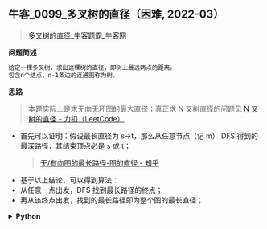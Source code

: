 ## 牛客_0099_多叉树的直径（困难, 2022-03）
<!--
{
    "tags": ["图", "DFS"],
    "source": "牛客",
    "level": "困难",
    "number": "0099",
    "name": "多叉树的直径",
    "companies": []
}
-->

> [多叉树的直径_牛客题霸_牛客网](https://www.nowcoder.com/practice/a77b4f3d84bf4a7891519ffee9376df3)

<summary><b>问题简述</b></summary>

```txt
给定一棵多叉树，求出这棵树的直径，即树上最远两点的距离。
包含n个结点，n-1条边的连通图称为树。
```

<!-- 
<details><summary><b>详细描述</b></summary>

```txt
```

</details>
-->


<!-- <div align="center"><img src="../../../_assets/xxx.png" height="300" /></div> -->

<summary><b>思路</b></summary>

> 本题实际上是求无向无环图的最大直径；真正求 N 叉树直径的问题见 [N 叉树的直径 - 力扣（LeetCode）](https://leetcode-cn.com/problems/diameter-of-n-ary-tree/)

- 首先可以证明：假设最长直径为 s->t，那么从任意节点（记 m） DFS 得到的最深路径，其结束顶点必是 s 或 t；
    > [无/有向图的最长路径-图的直径 - 知乎](https://zhuanlan.zhihu.com/p/44391252)
- 基于以上结论，可以得到算法：
- 从任意一点出发，DFS 找到最长路径的终点；
- 再从该终点出发，找到的最长路径即为整个图的最长直径；

<details><summary><b>Python</b></summary>

```python
class Solution:
    def solve(self , n: int, Tree_edge: List[Interval], Edge_value: List[int]) -> int:
        from collections import defaultdict
        
        # 利用字典构造无向图
        g = defaultdict(list)
        for i in range(n - 1):
            x, y, v = Tree_edge[i].start, Tree_edge[i].end, Edge_value[i]
            g[x].append([y, v])
            g[y].append([x, v])
        
        def dfs(x, parent, cur_dist):
            mx_id, mx_dist = x, cur_dist
            for sub, v in g[x]:
                if sub != parent:  # 排除父节点
                    i, d = dfs(sub, x, cur_dist + v)
                    if d > mx_dist:
                        mx_id, mx_dist = i, d
            return mx_id, mx_dist
        
        i, _ = dfs(0, -1, 0)
        _, r = dfs(i, -1, 0)
        return r
```

</details>

